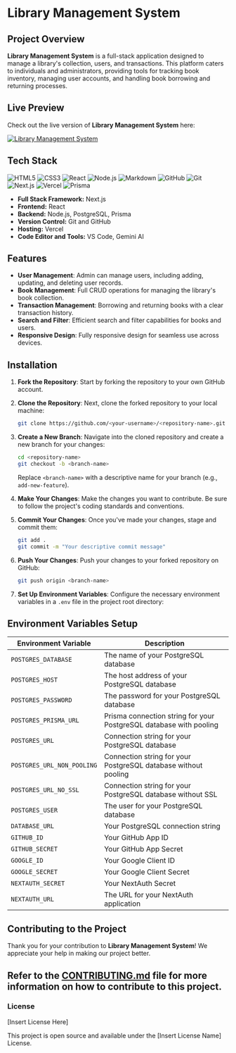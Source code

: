 # Library Management System

## Project Overview

**Library Management System** is a full-stack application designed to manage a library's collection, users, and transactions. This platform caters to individuals and administrators, providing tools for tracking book inventory, managing user accounts, and handling book borrowing and returning processes.

## Live Preview
Check out the live version of **Library Management System** here:

[![Library Management System](https://iili.io/dfvbujV.png)](https://library-management-system.vercel.app/)

## Tech Stack

![HTML5](https://img.shields.io/badge/html5%20-%23E34F26.svg?&style=for-the-badge&logo=html5&logoColor=white)
![CSS3](https://img.shields.io/badge/css3%20-%231572B6.svg?&style=for-the-badge&logo=css3&logoColor=white)
![React](https://img.shields.io/badge/react%20-%2314354C.svg?&style=for-the-badge&logo=react&logoColor=white)
![Node.js](https://img.shields.io/badge/nodejs%20-%2314354C.svg?&style=for-the-badge&logo=nodejs&logoColor=white)
![Markdown](https://img.shields.io/badge/markdown-%23000000.svg?&style=for-the-badge&logo=markdown&logoColor=white)
![GitHub](https://img.shields.io/badge/github%20-%23121011.svg?&style=for-the-badge&logo=github&logoColor=white)
![Git](https://img.shields.io/badge/git%20-%23121011.svg?&style=for-the-badge&logo=git&logoColor=green)
![Next.js](https://img.shields.io/badge/next.js%20-%23000000.svg?&style=for-the-badge&logo=next.js&logoColor=white)
![Vercel](https://img.shields.io/badge/vercel%20-%23000000.svg?&style=for-the-badge&logo=vercel&logoColor=white)
![Prisma](https://img.shields.io/badge/Prisma-3982CE?style=for-the-badge&logo=Prisma&logoColor=white)

- **Full Stack Framework:** Next.js
- **Frontend:** React
- **Backend:** Node.js, PostgreSQL, Prisma
- **Version Control:** Git and GitHub
- **Hosting:** Vercel
- **Code Editor and Tools:** VS Code, Gemini AI

## Features

- **User Management**: Admin can manage users, including adding, updating, and deleting user records.
- **Book Management**: Full CRUD operations for managing the library's book collection.
- **Transaction Management**: Borrowing and returning books with a clear transaction history.
- **Search and Filter**: Efficient search and filter capabilities for books and users.
- **Responsive Design**: Fully responsive design for seamless use across devices.

## Installation

1. **Fork the Repository**: Start by forking the repository to your own GitHub account.

2. **Clone the Repository**: Next, clone the forked repository to your local machine:

    ```bash
    git clone https://github.com/<your-username>/<repository-name>.git
    ```

3. **Create a New Branch**: Navigate into the cloned repository and create a new branch for your changes:

    ```bash
    cd <repository-name>
    git checkout -b <branch-name>
    ```

    Replace `<branch-name>` with a descriptive name for your branch (e.g., `add-new-feature`).

4. **Make Your Changes**: Make the changes you want to contribute. Be sure to follow the project's coding standards and conventions.

5. **Commit Your Changes**: Once you've made your changes, stage and commit them:

    ```bash
    git add .
    git commit -m "Your descriptive commit message"
    ```

6. **Push Your Changes**: Push your changes to your forked repository on GitHub:

    ```bash
    git push origin <branch-name>
    ```

7. **Set Up Environment Variables**: Configure the necessary environment variables in a `.env` file in the project root directory:

## Environment Variables Setup

| Environment Variable          | Description                                      |
|-------------------------------|--------------------------------------------------|
| `POSTGRES_DATABASE`           | The name of your PostgreSQL database             |
| `POSTGRES_HOST`               | The host address of your PostgreSQL database     |
| `POSTGRES_PASSWORD`           | The password for your PostgreSQL database        |
| `POSTGRES_PRISMA_URL`         | Prisma connection string for your PostgreSQL database with pooling |
| `POSTGRES_URL`                | Connection string for your PostgreSQL database   |
| `POSTGRES_URL_NON_POOLING`    | Connection string for your PostgreSQL database without pooling |
| `POSTGRES_URL_NO_SSL`         | Connection string for your PostgreSQL database without SSL |
| `POSTGRES_USER`               | The user for your PostgreSQL database            |
| `DATABASE_URL`                | Your PostgreSQL connection string                |
| `GITHUB_ID`                   | Your GitHub App ID                               |
| `GITHUB_SECRET`               | Your GitHub App Secret                           |
| `GOOGLE_ID`                   | Your Google Client ID                            |
| `GOOGLE_SECRET`               | Your Google Client Secret                        |
| `NEXTAUTH_SECRET`             | Your NextAuth Secret                             |
| `NEXTAUTH_URL`                | The URL for your NextAuth application            |

## Contributing to the Project
Thank you for your contribution to **Library Management System**! We appreciate your help in making our project better.

## Refer to the [CONTRIBUTING.md](CONTRIBUTING.md) file for more information on how to contribute to this project.

### License

[Insert License Here]

This project is open source and available under the [Insert License Name] License.

